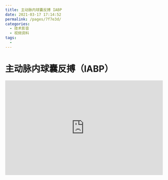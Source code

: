 ```yaml
---
title: 主动脉内球囊反搏 IABP
date: 2021-03-17 17:14:52
permalink: /pages/7f7e3d/
categories:
  - 技术影音
  - 视频资料
tags:
  - 
---
```

# 主动脉内球囊反搏（IABP）



<html lang="en">

  <head>
    <meta charset="UTF-8" />
    <meta name="viewport" content="width=device-width, initial-scale=1.0" />
    <title>Document</title>
    <style>
      .child {
        position: relative;
        padding-top: 60%;
      }
      .child .img {
        display: block;
        position: absolute;
        top: 0;
        bottom: 0;
        left: 0;
        right: 0;
        background-color: black;
      }
    </style>
  </head>
  <body>
    <div class="parent">
      <div class="child">
        <div class="img"><iframe height=100% width=100% src='https://player.youku.com/embed/XNDE0MTUzMjk1Ng==' frameborder=0 allowfullscreen='true'></iframe></div>
      </div>
    </div>
  </body>
</html>